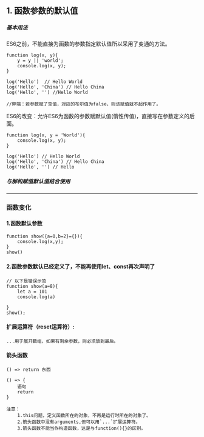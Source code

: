 ## 1. 函数参数的默认值
##### 基本用法
ES6之前，不能直接为函数的参数指定默认值所以采用了变通的方法。
```
function log(x, y){
    y = y || 'world';
    console.log(x, y);
}

log('Hello')  // Hello World
log('Hello', 'China') // Hello China
log('Hello', '') //Hello World

//弊端：若参数赋了空值，对应的布尔值为false，则该赋值就不起作用了。
```
ES6的改变：允许ES6为函数的参数赋默认值(惰性传值)，直接写在参数定义的后面。
```
function log(x, y = 'World'){
    console.log(x, y);
}

log('Hello') // Hello World
log('Hello', 'China') // Hello China
log('Hello', '') // Hello
```
##### 与解构赋值默认值结合使用





***
### 函数变化
#### 1.函数默认参数
```
function show({a=0,b=2}={}){
    console.log(x,y);
}
show()
```
#### 2.函数参数默认已经定义了，不能再使用let、const再次声明了
```
// 以下是错误示范
function show(a=8){
    let a = 101
    console.log(a)
    
}
show();
```
#### 扩展运算符（reset运算符）:
```
...用于展开数组，如果有剩余参数，则必须放到最后。

```


#### 箭头函数
```
() => return 东西

() => {
    语句
    return
}

注意：
    1.this问题，定义函数所在的对象，不再是运行时所在的对象了。    
    2.箭头函数中没有arguments,但可以用`...`扩展运算符。
    3.箭头函数不能当作构造函数，这是与function(){}的区别。

```